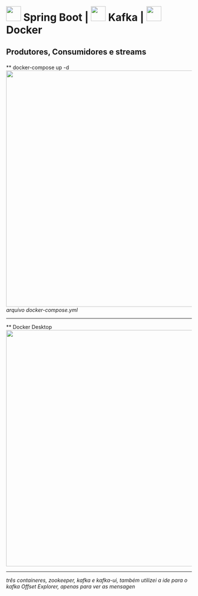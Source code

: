 # <img src="https://devkico.itexto.com.br/wp-content/uploads/2014/08/spring-boot-project-logo-300x270.png" width="40"> Spring Boot | <img src="https://www.alura.com.br/assets/api/cursos/kafka-introducao-a-streams-em-microservicos.svg" width="40"> Kafka | <img src="https://www.alura.com.br/assets/api/cursos/docker-criando-gerenciando-containers.svg" width="40"> Docker

## <p>Produtores, Consumidores e streams</p>

** docker-compose up -d <br><img src="https://i.imgur.com/gnZMF7K.png" width="640"><br>
<em>arquivo docker-compose.yml</em><hr>

** Docker Desktop <br><img src="https://i.imgur.com/UvczTHE.png" width="640"> <hr><em>três containeres, zookeeper, kafka e kafka-ui, também utilizei a ide para o kafka Offset Explorer, apenas para ver as mensagen</em>

